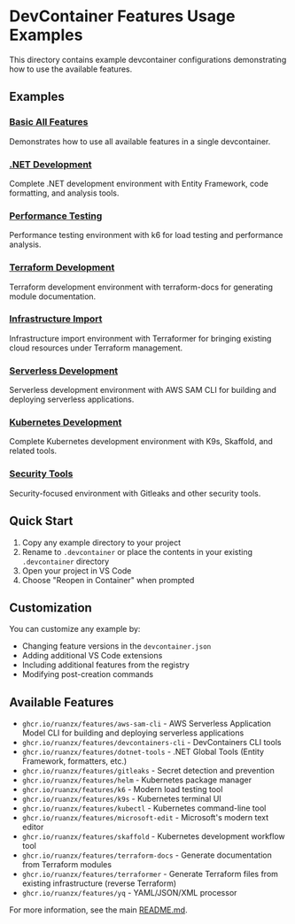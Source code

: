 # DevContainer Features Usage Examples

This directory contains example devcontainer configurations demonstrating how to use the available features.

## Examples

### [Basic All Features](basic-all-features/)
Demonstrates how to use all available features in a single devcontainer.

### [.NET Development](dotnet-dev/)
Complete .NET development environment with Entity Framework, code formatting, and analysis tools.

### [Performance Testing](performance-testing/)
Performance testing environment with k6 for load testing and performance analysis.

### [Terraform Development](terraform-dev/)
Terraform development environment with terraform-docs for generating module documentation.

### [Infrastructure Import](infrastructure-import/)
Infrastructure import environment with Terraformer for bringing existing cloud resources under Terraform management.

### [Serverless Development](serverless-development/)
Serverless development environment with AWS SAM CLI for building and deploying serverless applications.

### [Kubernetes Development](kubernetes-dev/)
Complete Kubernetes development environment with K9s, Skaffold, and related tools.

### [Security Tools](security-tools/)
Security-focused environment with Gitleaks and other security tools.

## Quick Start

1. Copy any example directory to your project
2. Rename to `.devcontainer` or place the contents in your existing `.devcontainer` directory
3. Open your project in VS Code
4. Choose "Reopen in Container" when prompted

## Customization

You can customize any example by:
- Changing feature versions in the `devcontainer.json`
- Adding additional VS Code extensions
- Including additional features from the registry
- Modifying post-creation commands

## Available Features

- `ghcr.io/ruanzx/features/aws-sam-cli` - AWS Serverless Application Model CLI for building and deploying serverless applications
- `ghcr.io/ruanzx/features/devcontainers-cli` - DevContainers CLI tools
- `ghcr.io/ruanzx/features/dotnet-tools` - .NET Global Tools (Entity Framework, formatters, etc.)
- `ghcr.io/ruanzx/features/gitleaks` - Secret detection and prevention
- `ghcr.io/ruanzx/features/helm` - Kubernetes package manager
- `ghcr.io/ruanzx/features/k6` - Modern load testing tool
- `ghcr.io/ruanzx/features/k9s` - Kubernetes terminal UI
- `ghcr.io/ruanzx/features/kubectl` - Kubernetes command-line tool
- `ghcr.io/ruanzx/features/microsoft-edit` - Microsoft's modern text editor
- `ghcr.io/ruanzx/features/skaffold` - Kubernetes development workflow tool
- `ghcr.io/ruanzx/features/terraform-docs` - Generate documentation from Terraform modules
- `ghcr.io/ruanzx/features/terraformer` - Generate Terraform files from existing infrastructure (reverse Terraform)
- `ghcr.io/ruanzx/features/yq` - YAML/JSON/XML processor

For more information, see the main [README.md](../README.md).
